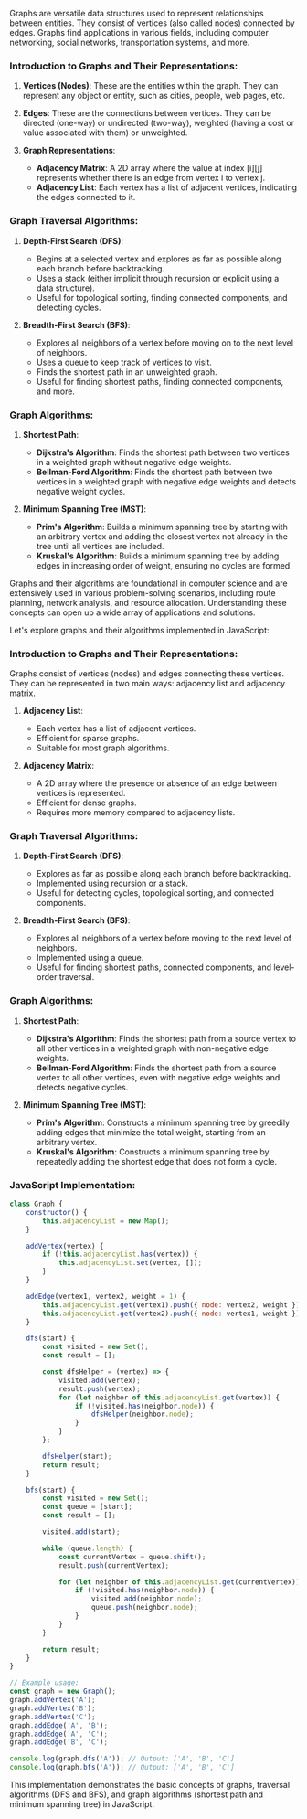 Graphs are versatile data structures used to represent relationships between entities. They consist of vertices (also called nodes) connected by edges. Graphs find applications in various fields, including computer networking, social networks, transportation systems, and more.

### Introduction to Graphs and Their Representations:

1. **Vertices (Nodes)**: These are the entities within the graph. They can represent any object or entity, such as cities, people, web pages, etc.

2. **Edges**: These are the connections between vertices. They can be directed (one-way) or undirected (two-way), weighted (having a cost or value associated with them) or unweighted.

3. **Graph Representations**:
   - **Adjacency Matrix**: A 2D array where the value at index [i][j] represents whether there is an edge from vertex i to vertex j.
   - **Adjacency List**: Each vertex has a list of adjacent vertices, indicating the edges connected to it.

### Graph Traversal Algorithms:

1. **Depth-First Search (DFS)**:
   - Begins at a selected vertex and explores as far as possible along each branch before backtracking.
   - Uses a stack (either implicit through recursion or explicit using a data structure).
   - Useful for topological sorting, finding connected components, and detecting cycles.

2. **Breadth-First Search (BFS)**:
   - Explores all neighbors of a vertex before moving on to the next level of neighbors.
   - Uses a queue to keep track of vertices to visit.
   - Finds the shortest path in an unweighted graph.
   - Useful for finding shortest paths, finding connected components, and more.

### Graph Algorithms:

1. **Shortest Path**:
   - **Dijkstra's Algorithm**: Finds the shortest path between two vertices in a weighted graph without negative edge weights.
   - **Bellman-Ford Algorithm**: Finds the shortest path between two vertices in a weighted graph with negative edge weights and detects negative weight cycles.

2. **Minimum Spanning Tree (MST)**:
   - **Prim's Algorithm**: Builds a minimum spanning tree by starting with an arbitrary vertex and adding the closest vertex not already in the tree until all vertices are included.
   - **Kruskal's Algorithm**: Builds a minimum spanning tree by adding edges in increasing order of weight, ensuring no cycles are formed.

Graphs and their algorithms are foundational in computer science and are extensively used in various problem-solving scenarios, including route planning, network analysis, and resource allocation. Understanding these concepts can open up a wide array of applications and solutions.


Let's explore graphs and their algorithms implemented in JavaScript:

### Introduction to Graphs and Their Representations:

Graphs consist of vertices (nodes) and edges connecting these vertices. They can be represented in two main ways: adjacency list and adjacency matrix.

1. **Adjacency List**:
   - Each vertex has a list of adjacent vertices.
   - Efficient for sparse graphs.
   - Suitable for most graph algorithms.

2. **Adjacency Matrix**:
   - A 2D array where the presence or absence of an edge between vertices is represented.
   - Efficient for dense graphs.
   - Requires more memory compared to adjacency lists.

### Graph Traversal Algorithms:

1. **Depth-First Search (DFS)**:
   - Explores as far as possible along each branch before backtracking.
   - Implemented using recursion or a stack.
   - Useful for detecting cycles, topological sorting, and connected components.

2. **Breadth-First Search (BFS)**:
   - Explores all neighbors of a vertex before moving to the next level of neighbors.
   - Implemented using a queue.
   - Useful for finding shortest paths, connected components, and level-order traversal.

### Graph Algorithms:

1. **Shortest Path**:
   - **Dijkstra's Algorithm**: Finds the shortest path from a source vertex to all other vertices in a weighted graph with non-negative edge weights.
   - **Bellman-Ford Algorithm**: Finds the shortest path from a source vertex to all other vertices, even with negative edge weights and detects negative cycles.

2. **Minimum Spanning Tree (MST)**:
   - **Prim's Algorithm**: Constructs a minimum spanning tree by greedily adding edges that minimize the total weight, starting from an arbitrary vertex.
   - **Kruskal's Algorithm**: Constructs a minimum spanning tree by repeatedly adding the shortest edge that does not form a cycle.

### JavaScript Implementation:

```javascript
class Graph {
    constructor() {
        this.adjacencyList = new Map();
    }

    addVertex(vertex) {
        if (!this.adjacencyList.has(vertex)) {
            this.adjacencyList.set(vertex, []);
        }
    }

    addEdge(vertex1, vertex2, weight = 1) {
        this.adjacencyList.get(vertex1).push({ node: vertex2, weight });
        this.adjacencyList.get(vertex2).push({ node: vertex1, weight });
    }

    dfs(start) {
        const visited = new Set();
        const result = [];

        const dfsHelper = (vertex) => {
            visited.add(vertex);
            result.push(vertex);
            for (let neighbor of this.adjacencyList.get(vertex)) {
                if (!visited.has(neighbor.node)) {
                    dfsHelper(neighbor.node);
                }
            }
        };

        dfsHelper(start);
        return result;
    }

    bfs(start) {
        const visited = new Set();
        const queue = [start];
        const result = [];

        visited.add(start);

        while (queue.length) {
            const currentVertex = queue.shift();
            result.push(currentVertex);

            for (let neighbor of this.adjacencyList.get(currentVertex)) {
                if (!visited.has(neighbor.node)) {
                    visited.add(neighbor.node);
                    queue.push(neighbor.node);
                }
            }
        }

        return result;
    }
}

// Example usage:
const graph = new Graph();
graph.addVertex('A');
graph.addVertex('B');
graph.addVertex('C');
graph.addEdge('A', 'B');
graph.addEdge('A', 'C');
graph.addEdge('B', 'C');

console.log(graph.dfs('A')); // Output: ['A', 'B', 'C']
console.log(graph.bfs('A')); // Output: ['A', 'B', 'C']
```

This implementation demonstrates the basic concepts of graphs, traversal algorithms (DFS and BFS), and graph algorithms (shortest path and minimum spanning tree) in JavaScript.